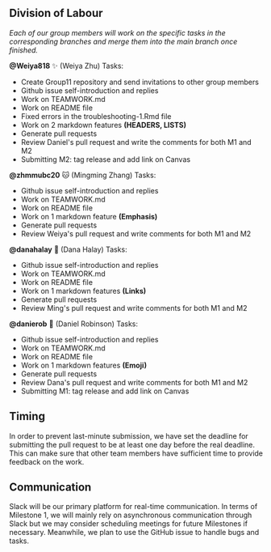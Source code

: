 ## Division of Labour
_Each of our group members will work on the specific tasks in the corresponding branches and merge them into the main branch once finished._

  **@Weiya818** ✨ (Weiya Zhu) Tasks: 
   - Create Group11 repository and send invitations to other group members
   - Github issue self-introduction and replies
   - Work on TEAMWORK.md
   - Work on README file
   - Fixed errors in the troubleshooting-1.Rmd file
   - Work on 2 markdown features __(HEADERS, LISTS)__
   - Generate pull requests
   - Review Daniel's pull request and write the comments for both M1 and M2
   - Submitting M2: tag release and add link on Canvas
    
  **@zhmmubc20** 🐱 (Mingming Zhang) Tasks:
   - Github issue self-introduction and replies
   - Work on TEAMWORK.md
   - Work on README file
   - Work on 1 markdown feature __(Emphasis)__
   - Generate pull requests
   - Review Weiya's pull request and write comments for both M1 and M2
  
  **@danahalay** 🐢 (Dana Halay) Tasks:
   - Github issue self-introduction and replies
   - Work on TEAMWORK.md
   - Work on README file
   - Work on 1 markdown features __(Links)__
   - Generate pull requests
   - Review Ming's pull request and write comments for both M1 and M2

  **@danierob** 🦃 (Daniel Robinson) Tasks:
   - Github issue self-introduction and replies
   - Work on TEAMWORK.md
   - Work on README file
   - Work on 1 markdown features __(Emoji)__
   - Generate pull requests
   - Review Dana's pull request and write comments for both M1 and M2
   - Submitting M1: tag release and add link on Canvas

## Timing
In order to prevent last-minute submission, we have set the deadline for submitting the pull request to be at least one day before the real deadline. This can make sure that other team members have sufficient time to provide feedback on the work. 

## Communication
Slack will be our primary platform for real-time communication. In terms of  Milestone 1, we will mainly rely on asynchronous communication through Slack but we may consider scheduling meetings for future Milestones if necessary. Meanwhile, we plan to use the GitHub issue to handle bugs and tasks.
